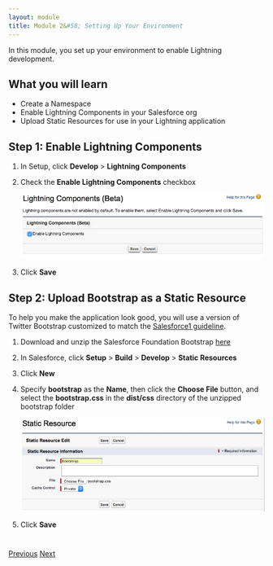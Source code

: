 ```yaml
---
layout: module
title: Module 2&#58; Setting Up Your Environment
---
```


In this module, you set up your environment to enable Lightning development.

## What you will learn
- Create a Namespace
- Enable Lightning Components in your Salesforce org
- Upload Static Resources for use in your Lightning application


## Step 1: Enable Lightning Components

1. In Setup, click **Develop** > **Lightning Components**

1. Check the **Enable Lightning Components** checkbox

    ![](images/enable-lightning.jpg)

1. Click **Save**


## Step 2: Upload Bootstrap as a Static Resource

To help you make the application look good, you will use a version of Twitter Bootstrap customized to match the [Salesforce1 guideline](http://sfdc-styleguide.herokuapp.com/).

1. Download and unzip the Salesforce Foundation Bootstrap [here](http://developer.salesforcefoundation.org/bootstrap-sf1/)

1. In Salesforce, click **Setup** > **Build** > **Develop** > **Static Resources**

1. Click **New**
 
1. Specify **bootstrap** as the **Name**, then click the **Choose File** button, and select the **bootstrap.css** in the **dist/css** directory of the unzipped bootstrap folder

    ![](images/static-resource.jpg)


1. Click **Save**


<div class="row" style="margin-top:40px;">
<div class="col-sm-12">
<a href="create-developer-edition.html" class="btn btn-default"><i class="glyphicon glyphicon-chevron-left"></i> Previous</a>
<a href="create-apex-controller.html" class="btn btn-default pull-right">Next <i class="glyphicon glyphicon-chevron-right"></i></a>
</div>
</div>
